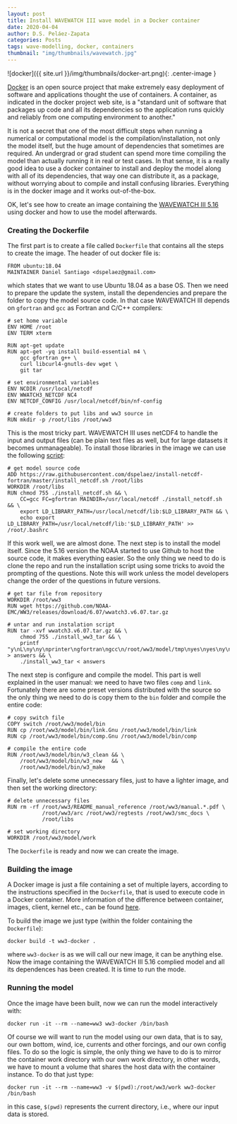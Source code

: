 ```yaml
---
layout: post
title: Install WAVEWATCH III wave model in a Docker container
date: 2020-04-04
author: D.S. Peláez-Zapata
categories: Posts
tags: wave-modelling, docker, containers	
thumbnail: "img/thumbnails/wavewatch.jpg"
---
```


![docker]({{ site.url }}/img/thumbnails/docker-art.png){: .center-image }

[Docker](https://www.docker.com/) is an open source project that make extremely
easy deployment of software and applications thought the use of containers.  A
container, as indicated in the docker project web site, is a "standard unit of
software that packages up code and all its dependencies so the application runs
quickly and reliably from one computing environment to another."

It is not a secret that one of the most difficult steps when running a numerical
or computational model is the compilation/installation, not only the model
itself, but the huge amount of dependencies that sometimes are required. An
undergrad or grad student can spend more time compiling the model than actually
running it in real or test cases. In that sense, it is a really good idea to use
a docker container to install and deploy the model along with all of its
dependencies, that way one can distribute it, as a package, without worrying
about to compile and install confusing libraries. Everything is in the docker
image and it works out-of-the-box.

OK, let's see how to create an image containing the [WAVEWATCH III
5.16](https://polar.ncep.noaa.gov/waves/wavewatch/) using docker and how to use
the model afterwards.


### Creating the Dockerfile

The first part is to create a file called `Dockerfile` that contains all the
steps to create the image. The header of out docker file is:

```
FROM ubuntu:18.04
MAINTAINER Daniel Santiago <dspelaez@gmail.com>
```

which states that we want to use Ubuntu 18.04 as a base OS. Then we need to
prepare the update the system, install the dependencies and prepare the folder
to copy the model source code. In that case WAVEWATCH III depends on `gfortran`
and `gcc` as Fortran and C/C++ compilers:

```
# set home variable
ENV HOME /root
ENV TERM xterm

RUN apt-get update
RUN apt-get -yq install build-essential m4 \
    gcc gfortran g++ \
    curl libcurl4-gnutls-dev wget \
    git tar

# set environmental variables
ENV NCDIR /usr/local/netcdf
ENV WWATCH3_NETCDF NC4
ENV NETCDF_CONFIG /usr/local/netcdf/bin/nf-config

# create folders to put libs and ww3 source in
RUN mkdir -p /root/libs /root/ww3
```

This is the most tricky part. WAVEWATCH III uses netCDF4 to handle the input and
output files (can be plain text files as well, but for large datasets it becomes
unmanageable). To install those libraries in the image we can use the following
[script](https://raw.githubusercontent.com/dspelaez/install-netcdf-fortran/master/install_netcdf.sh):

```
# get model source code
ADD https://raw.githubusercontent.com/dspelaez/install-netcdf-fortran/master/install_netcdf.sh /root/libs
WORKDIR /root/libs
RUN chmod 755 ./install_netcdf.sh && \
    CC=gcc FC=gfortran MAINDIR=/usr/local/netcdf ./install_netcdf.sh && \
    export LD_LIBRARY_PATH=/usr/local/netcdf/lib:$LD_LIBRARY_PATH && \
    echo export LD_LIBRARY_PATH=/usr/local/netcdf/lib:'$LD_LIBRARY_PATH' >> /root/.bashrc
```

If this work well, we are almost done. The next step is to install the model
itself. Since the 5.16 version the NOAA started to use Github to host the source
code, it makes everything easier. So the only thing we need to do is clone the
repo and run the installation script using some tricks to avoid the prompting of
the questions. Note this will work unless the model developers change the order
of the questions in future versions.

```
# get tar file from repository
WORKDIR /root/ww3
RUN wget https://github.com/NOAA-EMC/WW3/releases/download/6.07/wwatch3.v6.07.tar.gz

# untar and run instalation script
RUN tar -xvf wwatch3.v6.07.tar.gz && \
    chmod 755 ./install_ww3_tar && \
    printf "y\nL\ny\ny\nprinter\ngfortran\ngcc\n/root/ww3/model/tmp\nyes\nyes\ny\ny" > answers && \
    ./install_ww3_tar < answers
```

The next step is configure and compile the model. This part is well explained in
the user manual: we need to have two files `comp` and `link`. Fortunately there
are some preset versions distributed with the source so the only thing we need
to do is copy them to the `bin` folder and compile the entire code:

```
# copy switch file
COPY switch /root/ww3/model/bin
RUN cp /root/ww3/model/bin/link.Gnu /root/ww3/model/bin/link
RUN cp /root/ww3/model/bin/comp.Gnu /root/ww3/model/bin/comp

# compile the entire code
RUN /root/ww3/model/bin/w3_clean && \
    /root/ww3/model/bin/w3_new   && \
    /root/ww3/model/bin/w3_make
```

Finally, let's delete some unnecessary files, just to have a lighter image, and
then set the working directory:

```
# delete unnecessary files
RUN rm -rf /root/ww3/README_manual_reference /root/ww3/manual.*.pdf \
           /root/ww3/arc /root/ww3/regtests /root/ww3/smc_docs \
           /root/libs

# set working directory
WORKDIR /root/ww3/model/work
```

The `Dockerfile` is ready and now we can create the image.

### Building the image

A Docker image is just a file containing a set of multiple layers, according to
the instructions specified in the `Dockerfile`, that is used to execute code in
a Docker container. More information of the difference between container,
images, client, kernel etc., can be found
[here](https://docs.docker.com/engine/docker-overview/).

To build the image we just type (within the folder containing the `Dockerfile`):

```
docker build -t ww3-docker .
```

where `ww3-docker` is as we will call our new image, it can be anything else.
Now the image containing the WAVEWATCH III 5.16 complied model and all its
dependences has been created. It is time to run the mode.


### Running the model

Once the image have been built, now we can run the model interactively with:

```
docker run -it --rm --name=ww3 ww3-docker /bin/bash
```

Of course we will want to run the model using our own data, that is to say, our
own bottom, wind, ice, currents and other forcings, and our own config files. To
do so the logic is simple, the only thing we have to do is to mirror the
container work directory with our own work directory, in other words, we have to
mount a volume that shares the host data with the container instance. To do that
just type:

```
docker run -it --rm --name=ww3 -v $(pwd):/root/ww3/work ww3-docker /bin/bash
```

in this case, `$(pwd)` represents the current directory, i.e., where our input
data is stored.
